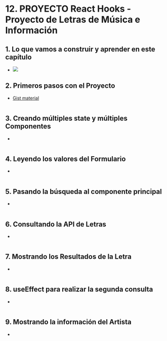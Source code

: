 # 12. PROYECTO React Hooks - Proyecto de Letras de Música e Información

## 1. Lo que vamos a construir y aprender en este capítulo
- ![](https://trello-attachments.s3.amazonaws.com/5b014dcaf4507eacfc1b4540/5d7fef6652faf333827e91c3/f6fb85df221d4cabbdf4b12814697b69/image.png)
## 2. Primeros pasos con el Proyecto
- [Gist material](https://gist.github.com/juanpablogdl/913aa9fb212bee2815291b5228cfbfef)
```js
```
## 3. Creando múltiples state y múltiples Componentes
- 
```js
```
## 4. Leyendo los valores del Formulario
- 
```js
```
## 5. Pasando la búsqueda al componente principal
- 
```js
```
## 6. Consultando la API de Letras
- 
```js
```
## 7. Mostrando los Resultados de la Letra
- 
```js
```
## 8. useEffect para realizar la segunda consulta
- 
```js
```
## 9. Mostrando la información del Artista
- 
```js
```
